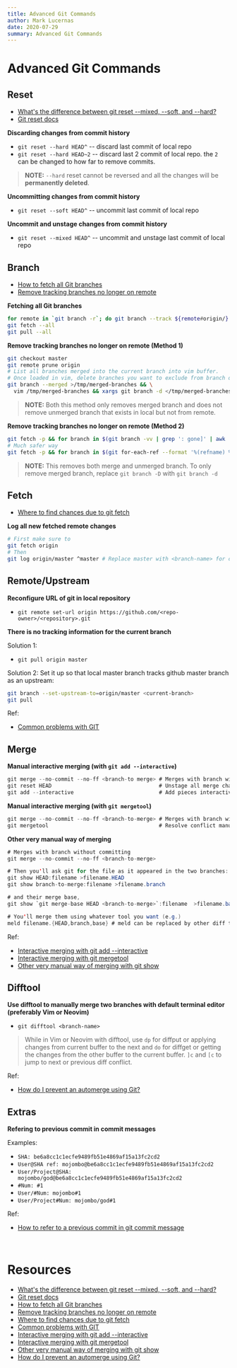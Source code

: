 ```yaml
---
title: Advanced Git Commands
author: Mark Lucernas
date: 2020-07-29
summary: Advanced Git Commands
---
```



# Advanced Git Commands

## Reset

  - [What's the difference between git reset --mixed, --soft, and --hard?](https://stackoverflow.com/questions/3528245/whats-the-difference-between-git-reset-mixed-soft-and-hard)
  - [Git reset docs](https://git-scm.com/docs/git-reset)


**Discarding changes from commit history**

  - `git reset --hard HEAD^` -- discard last commit of local repo
  - `git reset --hard HEAD~2` -- discard last 2 commit of local repo. the `2`
    can be changed to how far to remove commits.


> **NOTE:** `--hard` reset cannot be reversed and all the changes will be
**permanently deleted**.

**Uncommitting changes from commit history**

  - `git reset --soft HEAD^` -- uncommit last commit of local repo


**Uncommit and unstage changes from commit history**

  - `git reset --mixed HEAD^` -- uncommit and unstage last commit of local repo

## Branch

  - [How to fetch all Git branches](https://intellipaat.com/community/3649/git-fetch-all-branches-how-to-fetch-all-git-branches)
  - [Remove tracking branches no longer on remote](https://stackoverflow.com/questions/7726949/remove-tracking-branches-no-longer-on-remote)


**Fetching all Git branches**

```bash
for remote in `git branch -r`; do git branch --track ${remote#origin/} $remote; done
git fetch --all
git pull --all
```

**Remove tracking branches no longer on remote (Method 1)**

```bash
git checkout master
git remote prune origin
# List all branches merged into the current branch into vim buffer.
# Once loaded in vim, delete branches you want to exclude from branch deletion.
git branch --merged >/tmp/merged-branches && \
  vim /tmp/merged-branches && xargs git branch -d </tmp/merged-branches
```

> **NOTE:** Both this method only removes merged branch and does not remove
unmerged branch that exists in local but not from remote.

**Remove tracking branches no longer on remote (Method 2)**

```bash
git fetch -p && for branch in $(git branch -vv | grep ': gone]' | awk '{print $1}'); do git branch -D $branch; done
# Much safer way
git fetch -p && for branch in $(git for-each-ref --format '%(refname) %(upstream:track)' refs/heads | awk '$2 == "[gone]" {sub("refs/heads/", "", $1); print $1}'); do git branch -D $branch; done
```

> **NOTE:** This removes both merge and unmerged branch. To only remove merged
branch, replace `git branch -D` with `git branch -d`


## Fetch

  - [Where to find chances due to git fetch](https://stackoverflow.com/questions/10678495/where-to-find-changes-due-to-git-fetch)

**Log all new fetched remote changes**

```bash
# First make sure to
git fetch origin
# Then
git log origin/master ^master # Replace master with <branch-name> for other branch
```


## Remote/Upstream

**Reconfigure URL of git in local repository**

  - `git remote set-url origin https://github.com/<repo-owner>/<repository>.git`


**There is no tracking information for the current branch**

Solution 1:

  - `git pull origin master`


Solution 2: Set it up so that local master branch tracks github master branch as
an upstream:

```bash
git branch --set-upstream-to=origin/master <current-branch>
git pull
```

Ref:

  - [Common problems with GIT](https://ducmanhphan.github.io/2019-02-17-Common-problems-with-git/)


## Merge

**Manual interactive merging (with `git add --interactive`)**

```java
git merge --no-commit --no-ff <branch-to merge> # Merges with branch without committing
git reset HEAD                                  # Unstage all merge changes
git add --interactive                           # Add pieces interactively
```

**Manual interactive merging (with `git mergetool`)**

```java
git merge --no-commit --no-ff <branch-to-merge> # Merges with branch without committing
git mergetool                                   # Resolve conflict manually with graphics
```

**Other very manual way of merging**

```java
# Merges with branch without committing
git merge --no-commit --no-ff <branch-to-merge>

# Then you'll ask git for the file as it appeared in the two branches:
git show HEAD:filename >filename.HEAD
git show branch-to-merge:filename >filename.branch

# and their merge base,
git show `git merge-base HEAD <branch-to-merge>`:filename  >filename.base

# You'll merge them using whatever tool you want (e.g.)
meld filename.{HEAD,branch,base} # meld can be replaced by other diff tools
```

Ref:

  - [Interactive merging with git add --interactive](https://stackoverflow.com/a/22392289)
  - [Interactive merging with git mergetool](https://stackoverflow.com/a/17754621)
  - [Other very manual way of merging with git show](https://stackoverflow.com/a/10935340)


## Difftool

**Use difftool to manually merge two branches with default terminal editor
(preferably Vim or Neovim)**

  - `git difftool <branch-name>`


> While in Vim or Neovim with difftool, use `dp` for diffput or applying changes
from current buffer to the next and `do` for diffget or getting the changes from
the other buffer to the current buffer. `]c` and `[c` to jump to next or
previous diff conflict.

Ref:

  - [How do I prevent an automerge using Git?](https://stackoverflow.com/a/20256067)


## Extras

**Refering to previous commit in commit messages**

Examples:

  - `SHA: be6a8cc1c1ecfe9489fb51e4869af15a13fc2cd2`
  - `User@SHA ref: mojombo@be6a8cc1c1ecfe9489fb51e4869af15a13fc2cd2`
  - `User/Project@SHA: mojombo/god@be6a8cc1c1ecfe9489fb51e4869af15a13fc2cd2`
  - `#Num: #1`
  - `User/#Num: mojombo#1`
  - `User/Project#Num: mojombo/god#1`

Ref:

  - [How to refer to a previous commit in git commit message](https://stackoverflow.com/a/13577344)


<br>

# Resources

  - [What's the difference between git reset --mixed, --soft, and --hard?](https://stackoverflow.com/questions/3528245/whats-the-difference-between-git-reset-mixed-soft-and-hard)
  - [Git reset docs](https://git-scm.com/docs/git-reset)
  - [How to fetch all Git branches](https://intellipaat.com/community/3649/git-fetch-all-branches-how-to-fetch-all-git-branches)
  - [Remove tracking branches no longer on remote](https://stackoverflow.com/questions/7726949/remove-tracking-branches-no-longer-on-remote)
  - [Where to find chances due to git fetch](https://stackoverflow.com/questions/10678495/where-to-find-changes-due-to-git-fetch)
  - [Common problems with GIT](https://ducmanhphan.github.io/2019-02-17-Common-problems-with-git/)
  - [Interactive merging with git add --interactive](https://stackoverflow.com/a/22392289)
  - [Interactive merging with git mergetool](https://stackoverflow.com/a/17754621)
  - [Other very manual way of merging with git show](https://stackoverflow.com/a/10935340)
  - [How do I prevent an automerge using Git?](https://stackoverflow.com/a/20256067)


